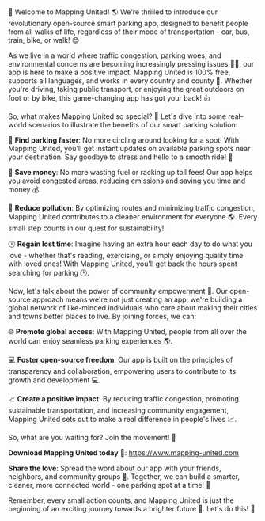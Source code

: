 🚀 Welcome to Mapping United! 🌎 We're thrilled to introduce our revolutionary open-source smart parking app, designed to benefit people from all walks of life, regardless of their mode of transportation - car, bus, train, bike, or walk! 😊

As we live in a world where traffic congestion, parking woes, and environmental concerns are becoming increasingly pressing issues 🚗💨, our app is here to make a positive impact. Mapping United is 100% free, supports all languages, and works in every country and county 🌟. Whether you're driving, taking public transport, or enjoying the great outdoors on foot or by bike, this game-changing app has got your back! 👍

So, what makes Mapping United so special? 🤔 Let's dive into some real-world scenarios to illustrate the benefits of our smart parking solution:

🚗 **Find parking faster**: No more circling around looking for a spot! With Mapping United, you'll get instant updates on available parking spots near your destination. Say goodbye to stress and hello to a smooth ride! 🚗

💸 **Save money**: No more wasting fuel or racking up toll fees! Our app helps you avoid congested areas, reducing emissions and saving you time and money 💰.

🌟 **Reduce pollution**: By optimizing routes and minimizing traffic congestion, Mapping United contributes to a cleaner environment for everyone 🌎. Every small step counts in our quest for sustainability!

🕒 **Regain lost time**: Imagine having an extra hour each day to do what you love - whether that's reading, exercising, or simply enjoying quality time with loved ones! With Mapping United, you'll get back the hours spent searching for parking 🕒.

Now, let's talk about the power of community empowerment 💪. Our open-source approach means we're not just creating an app; we're building a global network of like-minded individuals who care about making their cities and towns better places to live. By joining forces, we can:

🌐 **Promote global access**: With Mapping United, people from all over the world can enjoy seamless parking experiences 🌎.

💻 **Foster open-source freedom**: Our app is built on the principles of transparency and collaboration, empowering users to contribute to its growth and development 💻.

📈 **Create a positive impact**: By reducing traffic congestion, promoting sustainable transportation, and increasing community engagement, Mapping United sets out to make a real difference in people's lives 📈.

So, what are you waiting for? Join the movement! 👊

**Download Mapping United today** 📲: https://www.mapping-united.com

**Share the love**: Spread the word about our app with your friends, neighbors, and community groups 💬. Together, we can build a smarter, cleaner, more connected world - one parking spot at a time! 🌟

Remember, every small action counts, and Mapping United is just the beginning of an exciting journey towards a brighter future 🚀. Let's do this! 💪